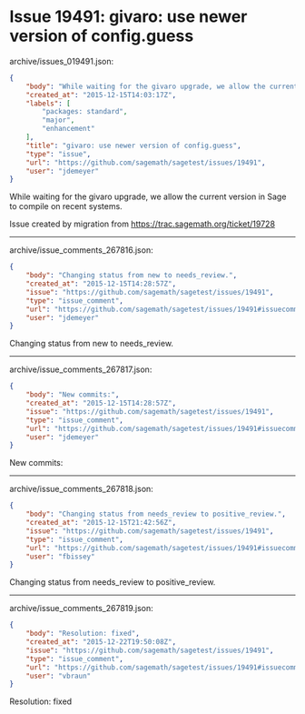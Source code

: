 # Issue 19491: givaro: use newer version of config.guess

archive/issues_019491.json:
```json
{
    "body": "While waiting for the givaro upgrade, we allow the current version in Sage to compile on recent systems.\n\nIssue created by migration from https://trac.sagemath.org/ticket/19728\n\n",
    "created_at": "2015-12-15T14:03:17Z",
    "labels": [
        "packages: standard",
        "major",
        "enhancement"
    ],
    "title": "givaro: use newer version of config.guess",
    "type": "issue",
    "url": "https://github.com/sagemath/sagetest/issues/19491",
    "user": "jdemeyer"
}
```
While waiting for the givaro upgrade, we allow the current version in Sage to compile on recent systems.

Issue created by migration from https://trac.sagemath.org/ticket/19728





---

archive/issue_comments_267816.json:
```json
{
    "body": "Changing status from new to needs_review.",
    "created_at": "2015-12-15T14:28:57Z",
    "issue": "https://github.com/sagemath/sagetest/issues/19491",
    "type": "issue_comment",
    "url": "https://github.com/sagemath/sagetest/issues/19491#issuecomment-267816",
    "user": "jdemeyer"
}
```

Changing status from new to needs_review.



---

archive/issue_comments_267817.json:
```json
{
    "body": "New commits:",
    "created_at": "2015-12-15T14:28:57Z",
    "issue": "https://github.com/sagemath/sagetest/issues/19491",
    "type": "issue_comment",
    "url": "https://github.com/sagemath/sagetest/issues/19491#issuecomment-267817",
    "user": "jdemeyer"
}
```

New commits:



---

archive/issue_comments_267818.json:
```json
{
    "body": "Changing status from needs_review to positive_review.",
    "created_at": "2015-12-15T21:42:56Z",
    "issue": "https://github.com/sagemath/sagetest/issues/19491",
    "type": "issue_comment",
    "url": "https://github.com/sagemath/sagetest/issues/19491#issuecomment-267818",
    "user": "fbissey"
}
```

Changing status from needs_review to positive_review.



---

archive/issue_comments_267819.json:
```json
{
    "body": "Resolution: fixed",
    "created_at": "2015-12-22T19:50:08Z",
    "issue": "https://github.com/sagemath/sagetest/issues/19491",
    "type": "issue_comment",
    "url": "https://github.com/sagemath/sagetest/issues/19491#issuecomment-267819",
    "user": "vbraun"
}
```

Resolution: fixed
